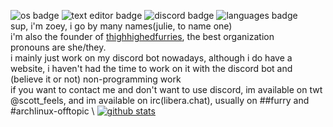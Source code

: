 ![os badge](https://img.shields.io/badge/OS-Windows%2010-informational) ![text editor badge](https://img.shields.io/badge/Text%20editor-vim-green) ![discord badge](https://img.shields.io/badge/discord-Julie%20Pilgrim%233328-blue) ![languages badge](https://img.shields.io/badge/Languages-Javascript-blueviolet)   
sup, i'm zoey, i go by many names(julie, to name one) \
i'm also the founder of [thighhighedfurries](https://github.com/thighhighedfurries), the best organization \
pronouns are she/they. \
i mainly just work on my discord bot nowadays, although i do have a website, i haven't had the time to work on it with the discord bot and (believe it or not) non-programming work  \
if you want to contact me and don't want to use discord, im available on twt @scott_feels, and im available on irc(libera.chat), usually on ##furry and #archlinux-offtopic \ 
[![ github stats](https://github-readme-stats.vercel.app/api?username=zoey-on-github&theme=gruvbox&show_icons=true)](https://github.com/anuraghazra/github-readme-stats) 
<!---
zoey-on-github/zoey-on-github is a ✨ special ✨ repository because its `README.md` (this file) appears on your GitHub profile.
You can click the Preview link to take a look at your changes.
--->
